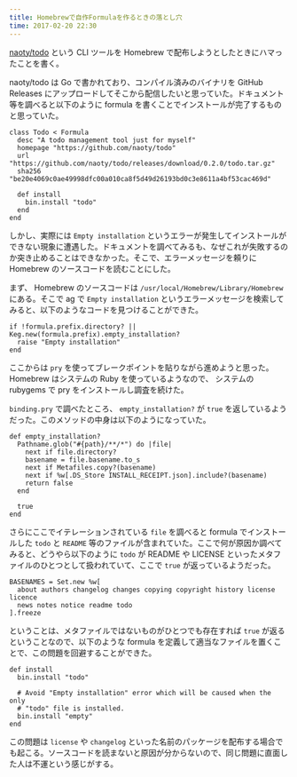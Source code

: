 ```yaml
---
title: Homebrewで自作Formulaを作るときの落とし穴
time: 2017-02-20 22:30
---
```


[naoty/todo](https://github.com/naoty/todo) という CLI ツールを Homebrew で配布しようとしたときにハマったことを書く。

naoty/todo は Go で書かれており、コンパイル済みのバイナリを GitHub Releases にアップロードしてそこから配信したいと思っていた。ドキュメント等を調べると以下のように formula を書くことでインストールが完了するものと思っていた。

```
class Todo < Formula
  desc "A todo management tool just for myself"
  homepage "https://github.com/naoty/todo"
  url "https://github.com/naoty/todo/releases/download/0.2.0/todo.tar.gz"
  sha256 "be20e4069c0ae49998dfc00a010ca8f5d49d26193bd0c3e8611a4bf53cac469d"

  def install
    bin.install "todo"
  end
end
```

しかし、実際には `Empty installation` というエラーが発生してインストールができない現象に遭遇した。ドキュメントを調べてみるも、なぜこれが失敗するのか突き止めることはできなかった。そこで、エラーメッセージを頼りに Homebrew のソースコードを読むことにした。

まず、 Homebrew のソースコードは `/usr/local/Homebrew/Library/Homebrew` にある。そこで ag で `Empty installation` というエラーメッセージを検索してみると、以下のようなコードを見つけることができた。

```
if !formula.prefix.directory? || Keg.new(formula.prefix).empty_installation?
  raise "Empty installation"
end
```

ここからは `pry` を使ってブレークポイントを貼りながら進めようと思った。 Homebrew はシステムの Ruby を使っているようなので、 システムの rubygems で pry をインストールし調査を続けた。

`binding.pry` で調べたところ、 `empty_installation?` が `true` を返しているようだった。このメソッドの中身は以下のようになっていた。

```
def empty_installation?
  Pathname.glob("#{path}/**/*") do |file|
    next if file.directory?
    basename = file.basename.to_s
    next if Metafiles.copy?(basename)
    next if %w[.DS_Store INSTALL_RECEIPT.json].include?(basename)
    return false
  end

  true
end
```

さらにここでイテレーションされている `file` を調べると formula でインストールした `todo` と `README` 等のファイルが含まれていた。ここで何が原因か調べてみると、どうやら以下のように `todo` が README や LICENSE といったメタファイルのひとつとして扱われていて、ここで `true` が返っているようだった。

```
BASENAMES = Set.new %w[
  about authors changelog changes copying copyright history license licence
  news notes notice readme todo
].freeze
```

ということは、メタファイルではないものがひとつでも存在すれば `true` が返るということなので、以下のような formula を定義して適当なファイルを置くことで、この問題を回避することができた。

```
def install
  bin.install "todo"

  # Avoid "Empty installation" error which will be caused when the only
  # "todo" file is installed.
  bin.install "empty"
end
```

この問題は `license` や `changelog` といった名前のパッケージを配布する場合でも起こる。ソースコードを読まないと原因が分からないので、同じ問題に直面した人は不運という感じがする。

